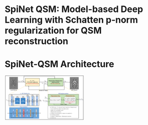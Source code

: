<html>
<head>
</head>
<body>

<left>
<h1>SpiNet QSM: Model-based Deep Learning with Schatten p‐norm regularization for QSM reconstruction </h1>
</left>

# SpiNet-QSM Architecture
<img src="images/SpiNet_QSM_architecture.png" alt="spinet-QSM architecture" width=50% height=50%>

</body>
</html>
